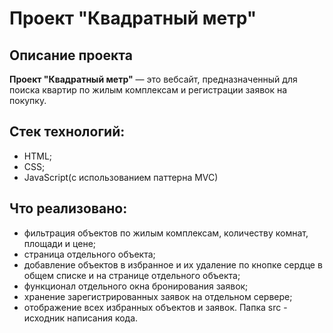 # Проект "Квадратный метр"
## Описание проекта
**Проект "Квадратный метр"** — это вебсайт, предназначенный для поиска квартир по жилым комплексам и регистрации заявок на покупку.
## Стек технологий:
- HTML;
- CSS;
- JavaScript(с использованием паттерна MVC)
## Что реализовано:
- фильтрация объектов по жилым комплексам, количеству комнат, площади и цене;
- страница отдельного объекта;
- добавление объектов в избранное и их удаление по кнопке сердце в общем списке и на странице отдельного объекта;
- функционал отдельного окна бронирования заявок;
- хранение зарегистрированных заявок на отдельном сервере;
- отображение всех избранных объектов и заявок.
Папка src - исходник написания кода.
